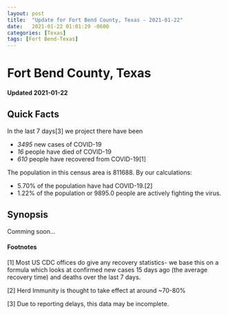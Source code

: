 ```yaml
---
layout: post
title:  "Update for Fort Bend County, Texas - 2021-01-22"
date:   2021-01-22 01:01:29 -0600
categories: [Texas]
tags: [Fort Bend-Texas]
---
```


# Fort Bend County, Texas
#### Updated 2021-01-22

## Quick Facts

In the last 7 days[3] we project there have been
- *3495* new cases of COVID-19
- *16* people have died of COVID-19
- *610* people have recovered from COVID-19[1]

The population in this census area is 811688. By our calculations:
- 5.70% of the population have had COVID-19.[2]
- 1.22% of the population or 9895.0 people are actively fighting the virus.

## Synopsis

Comming soon...


#### Footnotes

[1] Most US CDC offices do give any recovery statistics- we base this on a formula which looks at confirmed new cases
15 days ago (the average recovery time) and deaths over the last 7 days.

[2] Herd Immunity is thought to take effect at around ~70-80%

[3] Due to reporting delays, this data may be incomplete.
 
    
